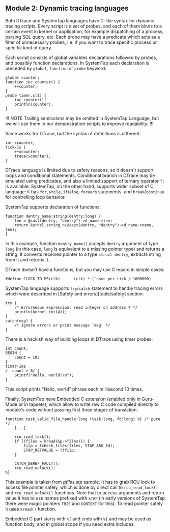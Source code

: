 ## Module 2: Dynamic tracing languages 

Both DTrace and SystemTap languages have C-like syntax for dynamic tracing scripts. Every script is a set of probes, and each of them binds to a certain event in kernel or application, for example dispatching of a process, parsing SQL query, etc. Each probe may have a predicate which acts as a filter of unnecessary probes, i.e. if you want to trace specific process or specific kind of query. 

Each script consists of global variables declarations followed by probes, and possibly function declarations. In SystemTap each declaration is preceded by `global`, `function` or `probe` keyword:
```
global counter;
function inc_counter() {
	++counter;
}
probe timer.s(1) {
	inc_counter();
	println(counter);
}
```

!!! NOTE
Trailing semicolons may be omitted in SystemTap Language, but we will use them in our demonstration scripts to improve readability.
!!!

Same works for DTrace, but the syntax of definitions is different:
```
int xcounter;
tick-1s {
    ++xcounter;
    trace(xcounter);
}
```

DTrace language is limited due to safety reasons, so it doesn't support loops and conditional statements. Conditional branch in DTrace may be emulated using predicates, and also a limited support of ternary operator `?:` is available. SystemTap, on the other hand, supports wider subset of C language: it has `for`, `while`, `if`/`else`, `foreach` statements, and `break`/`continue` for controlling loop behavior.

SystemTap supports declaration of functions:
```
function dentry_name:string(dentry:long) {
	len = @cast(dentry, "dentry")->d_name->len;
	return kernel_string_n(@cast(dentry, "dentry")->d_name->name, len);
}
```
In this example, function `dentry_name()` accepts `dentry` argument of type `long` (in this case, `long` is equivalent to a missing pointer type) and returns a string. It converts received pointer to a type `struct dentry`, extracts string from it and returns it.

DTrace doesn't have a functions, but you may use C macro in simple cases:
```
#define CLOCK_TO_MS(clk)      (clk) * (`nsec_per_tick / 1000000)
```

SystemTap language supports `try`/`catch` statement to handle tracing errors which were described in [Safety and errors][tools/safety] section:
```
try {
	/* Errorneous expression: read integer on address 4 */
	println(kernel_int(4));
}
catch(msg) {
	/* Ignore errors or print message `msg` */
}
```

There is a hackish way of building loops in DTrace using timer probes:
```
int count;
BEGIN {
	count = 10;
}
timer-1ms
/--count > 0/ {
	printf("Hello, world!\n");
}
```
This script prints "Hello, world" phrase each millisecond 10 times. 

Finally, SystemTap have Embedded C extension (enabled only in Guru-Mode or in tapsets), which allow to write raw C code compiled directly to module's code without passing first three stages of translation:
```
function task_valid_file_handle:long (task:long, fd:long) %{ /* pure */
	[...]
	
	rcu_read_lock();
	if ((files = kread(&p->files))) {
		filp = fcheck_files(files, STAP_ARG_fd);
		STAP_RETVALUE = !!filp;
	}

	CATCH_DEREF_FAULT();
	rcu_read_unlock();
%}
```

This example is taken from _pfiles.stp_ sample. It has to grab RCU lock to access file pointer safely, which is done by direct call to `rcu_read_lock()` and `rcu_read_unlock()` functions. Note that to access arguments and return value it has to use names prefixed with `STAP` (in early versions of SystemTap there were magic pointers `THIS` and `CONTEXT` for this). To read pointer safely it uses `kread()` function. 

Embedded C part starts with `%{` and ends with `%}` and may be used as function body, and in global scope if you need extra includes.
